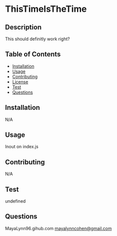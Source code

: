 # ThisTimeIsTheTime 
        
## Description
        
This should definitly work right?

## Table of Contents
- [Installation](#installation)
- [Usage](#usage)
- [Contributing](#contributing)
- [License](#license)
- [Test](#test)
- [Questions](#questions)

## Installation

N/A

## Usage

Inout on index.js

## Contributing

N/A

## Test

undefined

## Questions

MayaLynn96.gihub.com
mayalynncohen@gmail.com
